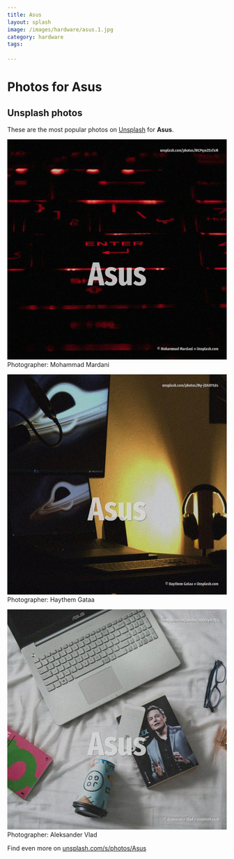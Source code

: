 ```yaml
---
title: Asus
layout: splash
image: /images/hardware/asus.1.jpg
category: hardware
tags:

---
```

# Photos for Asus
 
## Unsplash photos
These are the most popular photos on [Unsplash](https://unsplash.com) for **Asus**.
 
![Asus](/images/hardware/asus.1.jpg)
Photographer:  Mohammad Mardani
 
![Asus](/images/hardware/asus.2.jpg)
Photographer:  Haythem Gataa
 
![Asus](/images/hardware/asus.3.jpg)
Photographer:  Aleksander Vlad
 
Find even more on [unsplash.com/s/photos/Asus](https://unsplash.com/s/photos/Asus)
 

